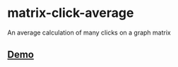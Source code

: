 # matrix-click-average

An average calculation of many clicks on a graph matrix

## [Demo](https://sandman21dan.github.io/matrix-click-average/)
